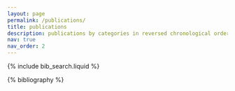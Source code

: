 ```yaml
---
layout: page
permalink: /publications/
title: publications
description: publications by categories in reversed chronological order. generated by jekyll-scholar.
nav: true
nav_order: 2
---
```


<!-- _pages/publications.md -->

{% include bib_search.liquid %}

<div class="publications">
{% bibliography %}
</div>
